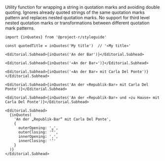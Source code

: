 Utility function for wrapping a string in quotation marks and avoiding double quoting. Ignores already quoted strings of the same quotation marks pattern and replaces nested quotation marks. No support for third level nested quotation marks or transformations between different quotation mark patterns.

```code|lang-js
import {inQuotes} from '@project-r/styleguide'

const quotedTitle = inQuotes('My title')  // '«My title»'
```


```react
<Editorial.Subhead>{inQuotes('An der Bar')}</Editorial.Subhead>
```

```react
<Editorial.Subhead>{inQuotes('«An der Bar»')}</Editorial.Subhead>
```

```react
<Editorial.Subhead>{inQuotes('«An der Bar» mit Carla Del Ponte')}</Editorial.Subhead>
```

```react
<Editorial.Subhead>{inQuotes('An der «Republik-Bar» mit Carla Del Ponte')}</Editorial.Subhead>
```

```react
<Editorial.Subhead>{inQuotes('An der «Republik-Bar» und «zu Hause» mit Carla Del Ponte')}</Editorial.Subhead>
```

```react
<Editorial.Subhead>
  {inQuotes(
    'An der „Republik-Bar“ mit Carla Del Ponte',
    {
      outerOpening: '„',
      outerClosing: '“',
      innerOpening: '‚',
      innerClosing: '‘'
    }
  )}
</Editorial.Subhead>
```
